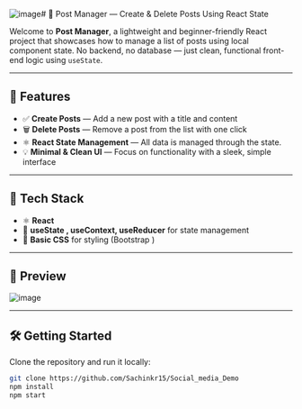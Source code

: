 ![image](https://github.com/user-attachments/assets/14debe17-1ca9-4083-8fab-e04b8000a85e)# 📝 Post Manager — Create & Delete Posts Using React State

Welcome to **Post Manager**, a lightweight and beginner-friendly React project that showcases how to manage a list of posts using local component state. No backend, no database — just clean, functional front-end logic using `useState`.

---

## 🚀 Features

- ✅ **Create Posts** — Add a new post with a title and content
- 🗑️ **Delete Posts** — Remove a post from the list with one click
- ⚛️ **React State Management** — All data is managed through the state.
- 💡 **Minimal & Clean UI** — Focus on functionality with a sleek, simple interface

---

## 🔧 Tech Stack

- ⚛️ **React**
- 🧠 **useState , useContext, useReducer** for state management
- 💅 **Basic CSS** for styling (Bootstrap )

---

## 📸 Preview

![image](https://github.com/user-attachments/assets/84923811-00ba-451e-b6f9-871e48e217c3)


---

## 🛠️ Getting Started

Clone the repository and run it locally:

```bash
git clone https://github.com/Sachinkr15/Social_media_Demo
npm install
npm start
